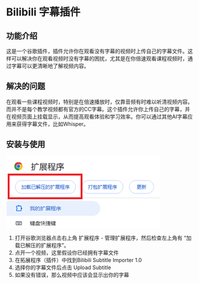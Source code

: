 # Bilibili 字幕插件

## 功能介绍

这是一个谷歌插件，插件允许你在观看没有字幕的视频时上传自己的字幕文件。这样可以解决你在观看视频时没有字幕的困扰，尤其是在你倍速观看课程视频时，通过字幕可以更清晰地了解视频内容。

## 解决的问题

在观看一些课程视频时，特别是在倍速播放时，仅靠音频有时难以听清视频内容。而并不是每个教学视频都有官方的CC字幕。这个插件允许你上传自己的字幕，并在视频页面上挂载显示，从而提高观看体验和学习效率。你可以通过其他AI字幕应用来获得字幕文件，比如Whisper。

## 安装与使用
![install](./images/install.png)
1. 打开谷歌浏览器点击右上角 扩展程序 - 管理扩展程序，然后检查左上角有 “加载已解压的扩展程序”。
2. 点开一个视频，这里假设你已经拥有字幕文件
3. 在拓展程序（插件）中找到Bilibili Subtitle Importer 1.0
4. 选择你的字幕文件后点击 Upload Subtitle
5. 如果没有错误，那么视频中应该会显示出你的字幕
